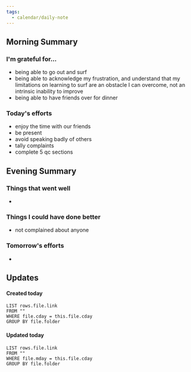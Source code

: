 ```yaml
---
tags:
  - calendar/daily-note
---
```


## Morning Summary

### I'm grateful for...

- being able to go out and surf
- being able to acknowledge my frustration, and understand that my limitations on learning to surf are an obstacle I can overcome, not an intrinsic inability to improve
- being able to have friends over for dinner

### Today's efforts

- enjoy the time with our friends
- be present
- avoid speaking badly of others
- tally complaints
- complete 5 qc sections

## Evening Summary

### Things that went well

-

### Things I could have done better

- not complained about anyone

### Tomorrow's efforts

-

## Updates

#### Created today

```dataview
LIST rows.file.link
FROM ""
WHERE file.cday = this.file.cday
GROUP BY file.folder
```

#### Updated today

```dataview
LIST rows.file.link
FROM ""
WHERE file.mday = this.file.cday
GROUP BY file.folder
```
